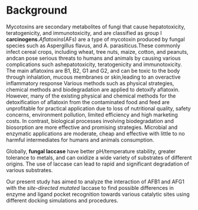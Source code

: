 # Background
Mycotoxins are secondary metabolites of fungi that cause hepatotoxicity, teratogenicity, and immunotoxicity, and are classified as group I **carcinogens**.*Aflatoxins*(AFs) are a type of mycotoxin produced by fungal species such as Aspergillus flavus, and A. parasiticus.These commonly infect cereal crops, including wheat, tree nuts, maize, cotton, and peanuts, andcan pose serious threats to humans and animals by causing various complications such ashepatotoxicity, teratogenicity and immunotoxicity. The main aflatoxins are B1, B2, G1 and G2, and can be toxic to the body through inhalation, mucous membranes or skin,leading to an overactive inflammatory response Various methods such as physical strategies, chemical methods and biodegradation are applied to detoxify aflatoxin. However, many of the existing physical and chemical methods for the detoxification of aflatoxin from the contaminated food and feed are unprofitable for practical application due to loss of nutritional quality, safety concerns, environment pollution, limited efficiency and high marketing costs. In contrast, biological processes involving biodegradation and biosorption are more effective and promising strategies. Microbial and enzymatic applications are moderate, cheap  and effective with little to no harmful intermediates for humans and animals consumption.

Globally, **fungal laccase** have better pH/temperature stability, greater tolerance to metals, and can oxidize a wide variety of substrates of different origins. The use of laccase can lead to rapid and significant degradation of various substrates.

Our present study has aimed to analyze the interaction of AFB1 and AFG1 with the *site-directed mutated* laccase to find possible differences in enzyme and ligand pocket recognition towards various catalytic sites using different docking simulations and procedures. 



